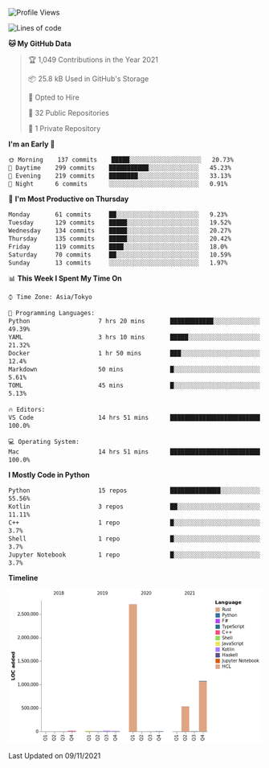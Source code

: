 <!--START_SECTION:waka-->
![Profile Views](http://img.shields.io/badge/Profile%20Views-0-blue)

![Lines of code](https://img.shields.io/badge/From%20Hello%20World%20I%27ve%20Written-4.4%20million%20lines%20of%20code-blue)

**🐱 My GitHub Data** 

> 🏆 1,049 Contributions in the Year 2021
 > 
> 📦 25.8 kB Used in GitHub's Storage 
 > 
> 💼 Opted to Hire
 > 
> 📜 32 Public Repositories 
 > 
> 🔑 1 Private Repository 
 > 
**I'm an Early 🐤** 

```text
🌞 Morning    137 commits    █████░░░░░░░░░░░░░░░░░░░░   20.73% 
🌆 Daytime    299 commits    ███████████░░░░░░░░░░░░░░   45.23% 
🌃 Evening    219 commits    ████████░░░░░░░░░░░░░░░░░   33.13% 
🌙 Night      6 commits      ░░░░░░░░░░░░░░░░░░░░░░░░░   0.91%

```
📅 **I'm Most Productive on Thursday** 

```text
Monday       61 commits     ██░░░░░░░░░░░░░░░░░░░░░░░   9.23% 
Tuesday      129 commits    █████░░░░░░░░░░░░░░░░░░░░   19.52% 
Wednesday    134 commits    █████░░░░░░░░░░░░░░░░░░░░   20.27% 
Thursday     135 commits    █████░░░░░░░░░░░░░░░░░░░░   20.42% 
Friday       119 commits    ████░░░░░░░░░░░░░░░░░░░░░   18.0% 
Saturday     70 commits     ██░░░░░░░░░░░░░░░░░░░░░░░   10.59% 
Sunday       13 commits     ░░░░░░░░░░░░░░░░░░░░░░░░░   1.97%

```


📊 **This Week I Spent My Time On** 

```text
⌚︎ Time Zone: Asia/Tokyo

💬 Programming Languages: 
Python                   7 hrs 20 mins       ████████████░░░░░░░░░░░░░   49.39% 
YAML                     3 hrs 10 mins       █████░░░░░░░░░░░░░░░░░░░░   21.32% 
Docker                   1 hr 50 mins        ███░░░░░░░░░░░░░░░░░░░░░░   12.4% 
Markdown                 50 mins             █░░░░░░░░░░░░░░░░░░░░░░░░   5.61% 
TOML                     45 mins             █░░░░░░░░░░░░░░░░░░░░░░░░   5.13%

🔥 Editors: 
VS Code                  14 hrs 51 mins      █████████████████████████   100.0%

💻 Operating System: 
Mac                      14 hrs 51 mins      █████████████████████████   100.0%

```

**I Mostly Code in Python** 

```text
Python                   15 repos            ██████████████░░░░░░░░░░░   55.56% 
Kotlin                   3 repos             ██░░░░░░░░░░░░░░░░░░░░░░░   11.11% 
C++                      1 repo              █░░░░░░░░░░░░░░░░░░░░░░░░   3.7% 
Shell                    1 repo              █░░░░░░░░░░░░░░░░░░░░░░░░   3.7% 
Jupyter Notebook         1 repo              █░░░░░░░░░░░░░░░░░░░░░░░░   3.7%

```


**Timeline**

![Chart not found](https://raw.githubusercontent.com/kitagawa-hr/kitagawa-hr/main/charts/bar_graph.png) 


 Last Updated on 09/11/2021
<!--END_SECTION:waka-->
